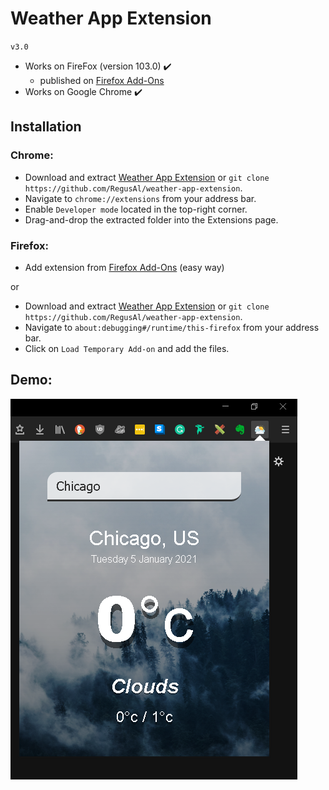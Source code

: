 # Weather App Extension
`v3.0`

* Works on FireFox (version 103.0) ✔️
  - published on <a href="https://addons.mozilla.org/en-US/firefox/addon/weather-app-extension/">Firefox Add-Ons</a>
* Works on Google Chrome ✔️

## Installation

### Chrome:

- Download and extract [Weather App Extension](https://github.com/RegusAl/weather-app-extension/archive/main.zip) or `git clone https://github.com/RegusAl/weather-app-extension`.
- Navigate to `chrome://extensions` from your address bar.
- Enable `Developer mode` located in the top-right corner.
- Drag-and-drop the extracted folder into the Extensions page.

### Firefox:

- Add extension from <a href="https://addons.mozilla.org/en-US/firefox/addon/weather-app-extension/">Firefox Add-Ons</a> (easy way)

 or

- Download and extract [Weather App Extension](https://github.com/RegusAl/weather-app-extension/archive/main.zip) or `git clone https://github.com/RegusAl/weather-app-extension`.
- Navigate to `about:debugging#/runtime/this-firefox` from your address bar.
- Click on `Load Temporary Add-on` and add the files.


## Demo:

<img src="https://github.com/RegusAl/weather-app-extension/blob/main/demo/demo1.png">






 

